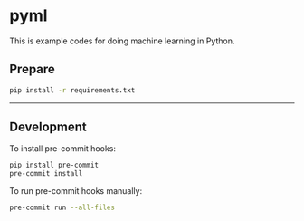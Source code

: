 # pyml

This is example codes for doing machine learning in Python.

## Prepare

```sh
pip install -r requirements.txt
```

---

## Development

To install pre-commit hooks:

```sh
pip install pre-commit
pre-commit install
```

To run pre-commit hooks manually:

```sh
pre-commit run --all-files
```
